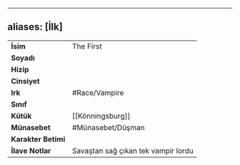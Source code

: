 ---
  aliases: [İlk]
  ---
  |  |  |
  |---|---|
  | **İsim** | The First|
  | **Soyadı** | |
  | **Hizip** | |
  | **Cinsiyet** | |
  | **Irk** | #Race/Vampire|
  | **Sınıf** | |
  | **Kütük** | [[Könningsburg]]|
  | **Münasebet** | #Münasebet/Düşman|
  | **Karakter Betimi** | |
  | **İlave Notlar** | Savaştan sağ çıkan tek vampir lordu|
  